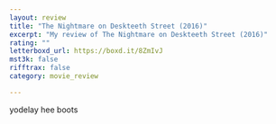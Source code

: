 ```yaml
---
layout: review
title: "The Nightmare on Deskteeth Street (2016)"
excerpt: "My review of The Nightmare on Deskteeth Street (2016)"
rating: ""
letterboxd_url: https://boxd.it/8ZmIvJ
mst3k: false
rifftrax: false
category: movie_review

---
```


yodelay hee boots